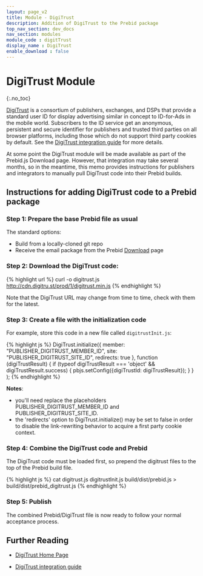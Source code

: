 ```yaml
---
layout: page_v2
title: Module - DigiTrust
description: Addition of DigiTrust to the Prebid package
top_nav_section: dev_docs
nav_section: modules
module_code : digitTrust
display_name : DigiTrust
enable_download : false
---
```


<div class="bs-docs-section" markdown="1">

# DigiTrust Module
{:.no_toc}

[DigiTrust](http://digitru.st) is a consortium of publishers, exchanges, and DSPs that provide a standard
user ID for display advertising similar in concept to ID-for-Ads in the mobile world. Subscribers to the ID service get an anonymous, persistent and secure identifier for publishers and trusted third parties on all browser platforms, including those which do not support third party cookies by default. See the [DigiTrust integration guide](https://github.com/digi-trust/dt-cdn/wiki/Integration-Guide) for more details.
 
At some point the DigiTrust module will be made available as part of the Prebid.js Download page. However, that integration may take several months, so in the meantime, this memo provides instructions for publishers and integrators to manually pull DigiTrust code into their Prebid builds.

## Instructions for adding DigiTrust code to a Prebid package

### Step 1:  Prepare the base Prebid file as usual

The standard options:

- Build from a locally-cloned git repo
- Receive the email package from the Prebid [Download]({{site.baseurl}}/download.html) page
 
### Step 2: Download the DigiTrust code:

{% highlight url %}
curl -o digitrust.js http://cdn.digitru.st/prod/1/digitrust.min.js
{% endhighlight %}

Note that the DigiTrust URL may change from time to time, check with them for the latest.

### Step 3: Create a file with the initialization code

For example, store this code in a new file called `digitrustInit.js`:

{% highlight js %}
DigiTrust.initialize({
    member: "PUBLISHER_DIGITRUST_MEMBER_ID",
    site: "PUBLISHER_DIGITRUST_SITE_ID",
    redirects: true
    },
    function (digiTrustResult) {
      if (typeof digiTrustResult === 'object' && digiTrustResult.success) {
         pbjs.setConfig({digiTrustId: digiTrustResult});
      }
    }
);
{% endhighlight %}

**Notes**:

* you'll need replace the placeholders PUBLISHER_DIGITRUST_MEMBER_ID and PUBLISHER_DIGITRUST_SITE_ID.
* the 'redirects' option to DigiTrust.initialize() may be set to false in order to disable the link-rewriting behavior to acquire a first party cookie context.
 
### Step 4: Combine the DigiTrust code and Prebid

The DigiTrust code must be loaded first, so prepend the digitrust files to the top of the Prebid build file.

{% highlight js %}
cat digitrust.js digitrustInit.js build/dist/prebid.js > build/dist/prebid_digitrust.js
{% endhighlight %}

### Step 5: Publish

The combined Prebid/DigiTrust file is now ready to follow your normal acceptance process.


## Further Reading

+ [DigiTrust Home Page](http://digitru.st)

+ [DigiTrust integration guide](https://github.com/digi-trust/dt-cdn/wiki/Integration-Guide)

</div>
